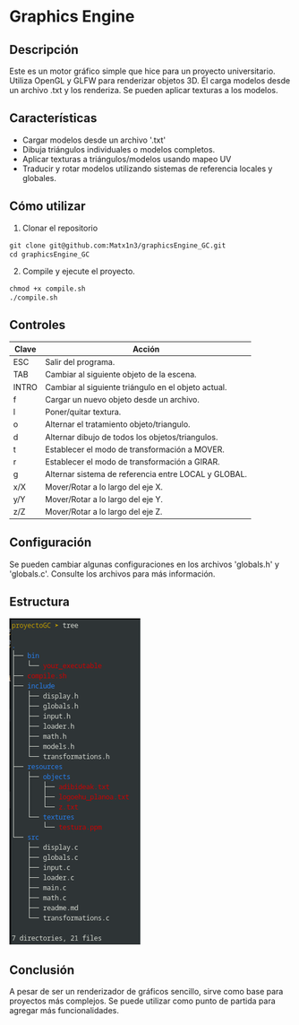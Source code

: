 # Graphics Engine
## Descripción
Este es un motor gráfico simple que hice para un proyecto universitario. Utiliza OpenGL y GLFW para renderizar objetos 3D. Él
carga modelos desde un archivo .txt y los renderiza. Se pueden aplicar texturas a los modelos.

## Características
- Cargar modelos desde un archivo '.txt'
- Dibuja triángulos individuales o modelos completos.
- Aplicar texturas a triángulos/modelos usando mapeo UV
- Traducir y rotar modelos utilizando sistemas de referencia locales y globales.

## Cómo utilizar
1. Clonar el repositorio
```
git clone git@github.com:Matx1n3/graphicsEngine_GC.git
cd graphicsEngine_GC
```
2. Compile y ejecute el proyecto.
```
chmod +x compile.sh
./compile.sh
```

## Controles
| Clave | Acción                                               |
|-------|------------------------------------------------------|
| ESC   | Salir del programa.                                  |
| TAB   | Cambiar al siguiente objeto de la escena.            |
| INTRO | Cambiar al siguiente triángulo en el objeto actual.   
| f     | Cargar un nuevo objeto desde un archivo.             
| l     | Poner/quitar textura.                      
| o     | Alternar el tratamiento objeto/triangulo. 
| d     | Alternar dibujo de todos los objetos/triangulos.                
| t     | Establecer el modo de transformación a MOVER.    
| r     | Establecer el modo de transformación a GIRAR.       
| g     | Alternar sistema de referencia entre LOCAL y GLOBAL. 
| x/X   | Mover/Rotar a lo largo del eje X.                 
| y/Y   | Mover/Rotar a lo largo del eje Y.                 
| z/Z   | Mover/Rotar a lo largo del eje Z.                 

## Configuración
Se pueden cambiar algunas configuraciones en los archivos 'globals.h' y 'globals.c'.
Consulte los archivos para más información.

## Estructura
![img.png](src/img.png)

## Conclusión
A pesar de ser un renderizador de gráficos sencillo, sirve como base para proyectos más complejos.
Se puede utilizar como punto de partida para agregar más funcionalidades.
